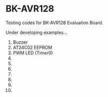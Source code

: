 # BK-AVR128

Testing codes for BK-AVR128 Evaluation Board.

Under developing examples...

1) Buzzer
2) AT24C02 EEPROM
3) PWM LED (Timer0)
4)
5)
6)
7)
8)
9)
10)
